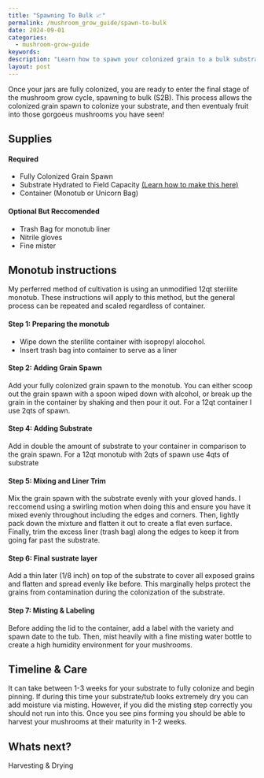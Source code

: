 ```yaml
---
title: "Spawning To Bulk 📈"
permalink: /mushroom_grow_guide/spawn-to-bulk
date: 2024-09-01
categories:
  - mushroom-grow-guide
keywords:
description: "Learn how to spawn your colonized grain to a bulk substrate"
layout: post
---
```


Once your jars are fully colonized, you are ready to enter the final stage of the mushroom grow cycle, spawning to bulk (S2B).  This process allows the colonized grain spawn to colonize your substrate, and then eventualy fruit into those gorgoeus mushrooms you have seen!

## Supplies
#### Required
- Fully Colonized Grain Spawn
- Substrate Hydrated to Field Capacity [(Learn how to make this here)](hydrating-substrate)
- Container (Monotub or Unicorn Bag)

#### Optional But Reccomended
- Trash Bag for monotub liner
- Nitrile gloves
- Fine mister

## Monotub instructions
My perferred method of cultivation is using an unmodified 12qt sterilite monotub.  These instructions will apply to this method, but the general process can be repeated and scaled regardless of container.

#### Step 1: Preparing the monotub
- Wipe down the sterilite container with isopropyl alocohol.
- Insert trash bag into container to serve as a liner

#### Step 2: Adding Grain Spawn
Add your fully colonized grain spawn to the monotub.  You can either scoop out the grain spawn with a spoon wiped down with alcohol, or break up the grain in the container by shaking and then pour it out.  For a 12qt container I use 2qts of spawn.

#### Step 4: Adding Substrate
Add in double the amount of substrate to your container in comparison to the grain spawn.  For a 12qt monotub with 2qts of spawn use 4qts of substrate

#### Step 5: Mixing and Liner Trim
Mix the grain spawn with the substrate evenly with your gloved hands.  I reccomend using a swirling motion when doing this and ensure you have it mixed evenly throughout including the edges and corners.  Then, lightly pack down the mixture and flatten it out to create a flat even surface.  Finally, trim the excess liner (trash bag) along the edges to keep it from going far past the substrate.

#### Step 6: Final sustrate layer
Add a thin later (1/8 inch) on top of the substrate to cover all exposed grains and flatten and spread evenly like before.  This marginally helps protect the grains from contamination during the colonization of the substrate.

#### Step 7: Misting & Labeling
Before adding the lid to the container, add a label with the variety and spawn date to the tub.  Then, mist heavily with a fine misting water bottle to create a high humidity environment for your mushrooms.

## Timeline & Care
It can take between 1-3 weeks for your substrate to fully colonize and begin pinning.  If during this time your substrate/tub looks extremely dry you can add moisture via misting.  However, if you did the misting step correctly you should not run into this.  Once you see pins forming you should be able to harvest your mushrooms at their maturity in 1-2 weeks.

## Whats next?
Harvesting & Drying
